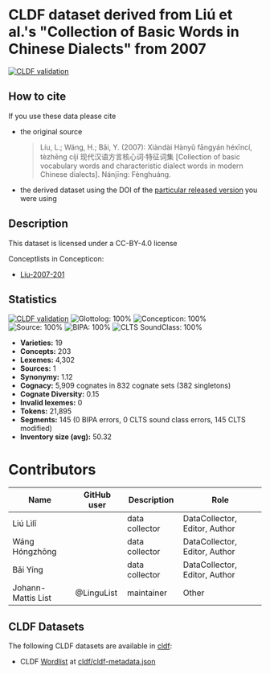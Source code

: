# CLDF dataset derived from Liú et al.'s "Collection of Basic Words in Chinese Dialects" from 2007

[![CLDF validation](https://github.com/lexibank/liusinitic/workflows/CLDF-validation/badge.svg)](https://github.com/lexibank/liusinitic/actions?query=workflow%3ACLDF-validation)

## How to cite

If you use these data please cite
- the original source
  > Líu, L.; Wáng, H.; Bǎi, Y. (2007): Xiàndài Hànyǔ fāngyán héxīncí, tèzhēng cíjí 现代汉语方言核心词·特征词集 [Collection of basic vocabulary words and characteristic dialect words in modern Chinese dialects]. Nánjīng: Fènghuáng.
- the derived dataset using the DOI of the [particular released version](../../releases/) you were using

## Description


This dataset is licensed under a CC-BY-4.0 license


Conceptlists in Concepticon:
- [Liu-2007-201](https://concepticon.clld.org/contributions/Liu-2007-201)
## Statistics


[![CLDF validation](https://github.com/lexibank/liusinitic/workflows/CLDF-validation/badge.svg)](https://github.com/lexibank/liusinitic/actions?query=workflow%3ACLDF-validation)
![Glottolog: 100%](https://img.shields.io/badge/Glottolog-100%25-brightgreen.svg "Glottolog: 100%")
![Concepticon: 100%](https://img.shields.io/badge/Concepticon-100%25-brightgreen.svg "Concepticon: 100%")
![Source: 100%](https://img.shields.io/badge/Source-100%25-brightgreen.svg "Source: 100%")
![BIPA: 100%](https://img.shields.io/badge/BIPA-100%25-brightgreen.svg "BIPA: 100%")
![CLTS SoundClass: 100%](https://img.shields.io/badge/CLTS%20SoundClass-100%25-brightgreen.svg "CLTS SoundClass: 100%")

- **Varieties:** 19
- **Concepts:** 203
- **Lexemes:** 4,302
- **Sources:** 1
- **Synonymy:** 1.12
- **Cognacy:** 5,909 cognates in 832 cognate sets (382 singletons)
- **Cognate Diversity:** 0.15
- **Invalid lexemes:** 0
- **Tokens:** 21,895
- **Segments:** 145 (0 BIPA errors, 0 CLTS sound class errors, 145 CLTS modified)
- **Inventory size (avg):** 50.32

# Contributors

Name | GitHub user | Description | Role
--- | --- | --- | ---
Liú Lìlǐ | | data collector | DataCollector, Editor, Author
Wáng Hóngzhōng | | data collector | DataCollector, Editor, Author
Bǎi Yíng | | data collector | DataCollector, Editor, Author
Johann-Mattis List | @LinguList | maintainer | Other




## CLDF Datasets

The following CLDF datasets are available in [cldf](cldf):

- CLDF [Wordlist](https://github.com/cldf/cldf/tree/master/modules/Wordlist) at [cldf/cldf-metadata.json](cldf/cldf-metadata.json)